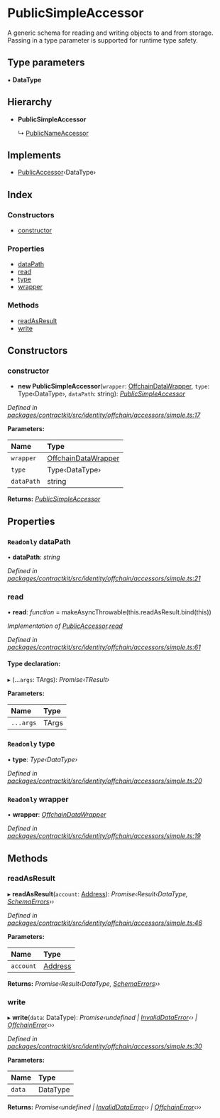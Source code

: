 # PublicSimpleAccessor

A generic schema for reading and writing objects to and from storage. Passing in a type parameter is supported for runtime type safety.

## Type parameters

▪ **DataType**

## Hierarchy

* **PublicSimpleAccessor**

  ↳ [PublicNameAccessor](../classes/_identity_offchain_accessors_name_.publicnameaccessor.md)

## Implements

* [PublicAccessor](../interfaces/_identity_offchain_accessors_interfaces_.publicaccessor.md)‹DataType›

## Index

### Constructors

* [constructor](../classes/_identity_offchain_accessors_simple_.publicsimpleaccessor.md#constructor)

### Properties

* [dataPath](../classes/_identity_offchain_accessors_simple_.publicsimpleaccessor.md#readonly-datapath)
* [read](../classes/_identity_offchain_accessors_simple_.publicsimpleaccessor.md#read)
* [type](../classes/_identity_offchain_accessors_simple_.publicsimpleaccessor.md#readonly-type)
* [wrapper](../classes/_identity_offchain_accessors_simple_.publicsimpleaccessor.md#readonly-wrapper)

### Methods

* [readAsResult](../classes/_identity_offchain_accessors_simple_.publicsimpleaccessor.md#readasresult)
* [write](../classes/_identity_offchain_accessors_simple_.publicsimpleaccessor.md#write)

## Constructors

### constructor

+ **new PublicSimpleAccessor**\(`wrapper`: [OffchainDataWrapper](../classes/_identity_offchain_data_wrapper_.offchaindatawrapper.md), `type`: Type‹DataType›, `dataPath`: string\): [_PublicSimpleAccessor_](../classes/_identity_offchain_accessors_simple_.publicsimpleaccessor.md)

_Defined in_ [_packages/contractkit/src/identity/offchain/accessors/simple.ts:17_](https://github.com/celo-org/celo-monorepo/blob/master/packages/contractkit/src/identity/offchain/accessors/simple.ts#L17)

**Parameters:**

| Name | Type |
| :--- | :--- |
| `wrapper` | [OffchainDataWrapper](../classes/_identity_offchain_data_wrapper_.offchaindatawrapper.md) |
| `type` | Type‹DataType› |
| `dataPath` | string |

**Returns:** [_PublicSimpleAccessor_](../classes/_identity_offchain_accessors_simple_.publicsimpleaccessor.md)

## Properties

### `Readonly` dataPath

• **dataPath**: _string_

_Defined in_ [_packages/contractkit/src/identity/offchain/accessors/simple.ts:21_](https://github.com/celo-org/celo-monorepo/blob/master/packages/contractkit/src/identity/offchain/accessors/simple.ts#L21)

### read

• **read**: _function_ = makeAsyncThrowable\(this.readAsResult.bind\(this\)\)

_Implementation of_ [_PublicAccessor_](../interfaces/_identity_offchain_accessors_interfaces_.publicaccessor.md)_._[_read_](../interfaces/_identity_offchain_accessors_interfaces_.publicaccessor.md#read)

_Defined in_ [_packages/contractkit/src/identity/offchain/accessors/simple.ts:61_](https://github.com/celo-org/celo-monorepo/blob/master/packages/contractkit/src/identity/offchain/accessors/simple.ts#L61)

#### Type declaration:

▸ \(...`args`: TArgs\): _Promise‹TResult›_

**Parameters:**

| Name | Type |
| :--- | :--- |
| `...args` | TArgs |

### `Readonly` type

• **type**: _Type‹DataType›_

_Defined in_ [_packages/contractkit/src/identity/offchain/accessors/simple.ts:20_](https://github.com/celo-org/celo-monorepo/blob/master/packages/contractkit/src/identity/offchain/accessors/simple.ts#L20)

### `Readonly` wrapper

• **wrapper**: [_OffchainDataWrapper_](../classes/_identity_offchain_data_wrapper_.offchaindatawrapper.md)

_Defined in_ [_packages/contractkit/src/identity/offchain/accessors/simple.ts:19_](https://github.com/celo-org/celo-monorepo/blob/master/packages/contractkit/src/identity/offchain/accessors/simple.ts#L19)

## Methods

### readAsResult

▸ **readAsResult**\(`account`: [Address](_base_.md#address)\): _Promise‹Result‹DataType,_ [_SchemaErrors_](_identity_offchain_accessors_errors_.md#schemaerrors)_››_

_Defined in_ [_packages/contractkit/src/identity/offchain/accessors/simple.ts:46_](https://github.com/celo-org/celo-monorepo/blob/master/packages/contractkit/src/identity/offchain/accessors/simple.ts#L46)

**Parameters:**

| Name | Type |
| :--- | :--- |
| `account` | [Address](_base_.md#address) |

**Returns:** _Promise‹Result‹DataType,_ [_SchemaErrors_](_identity_offchain_accessors_errors_.md#schemaerrors)_››_

### write

▸ **write**\(`data`: DataType\): _Promise‹undefined \|_ [_InvalidDataError_](../classes/_identity_offchain_accessors_errors_.invaliddataerror.md)_‹› \|_ [_OffchainError_](../classes/_identity_offchain_accessors_errors_.offchainerror.md)_‹››_

_Defined in_ [_packages/contractkit/src/identity/offchain/accessors/simple.ts:30_](https://github.com/celo-org/celo-monorepo/blob/master/packages/contractkit/src/identity/offchain/accessors/simple.ts#L30)

**Parameters:**

| Name | Type |
| :--- | :--- |
| `data` | DataType |

**Returns:** _Promise‹undefined \|_ [_InvalidDataError_](../classes/_identity_offchain_accessors_errors_.invaliddataerror.md)_‹› \|_ [_OffchainError_](../classes/_identity_offchain_accessors_errors_.offchainerror.md)_‹››_

